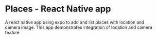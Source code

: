 # Places - React Native app
A react native app using expo to add and list places with location and camera image. This app demonstrates integration of location and camera feature
